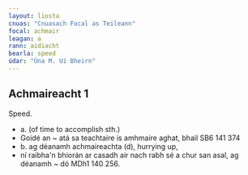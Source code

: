 ```yaml
---
layout: liosta
cnuas: "Cnuasach Focal as Teileann"
focal: achmair
leagan: a
rann: aidiacht
bearla: speed
údar: "Úna M. Uí Bheirn"
---
```

## Achmaireacht 1

Speed.
* a. (of time to accomplish sth.)
* Goidé an ~ atá sa teachtaire is amhmaire aghat, bhail SB6 141 374
* b. ag déanamh achmaireachta (d), hurrying up,
* ní raibha'n bhiorán ar casadh air nach rabh sé a chur san asal, ag déanamh ~ dó MDh1 140 256.
